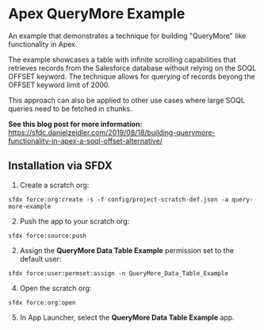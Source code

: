 # Apex QueryMore Example
An example that demonstrates a technique for building "QueryMore" like functionality in Apex.

The example showcases a table with infinite scrolling capabilities that retrieves records from the Salesforce database without relying on the SOQL OFFSET keyword. The technique allows for querying of records beyong the OFFSET keyword limit of 2000.

This approach can also be applied to other use cases where large SOQL queries need to be fetched in chunks.

**See this blog post for more information:** https://sfdc.danielzeidler.com/2019/08/18/building-querymore-functionality-in-apex-a-soql-offset-alternative/

## Installation via SFDX

1. Create a scratch org:
```
sfdx force:org:create -s -f config/project-scratch-def.json -a query-more-example
```

2. Push the app to your scratch org:
```
sfdx force:source:push
```

2. Assign the **QueryMore Data Table Example** permission set to the default user:
```
sfdx force:user:permset:assign -n QueryMore_Data_Table_Example
```

4. Open the scratch org:
```
sfdx force:org:open
```

5. In App Launcher, select the **QueryMore Data Table Example** app.
